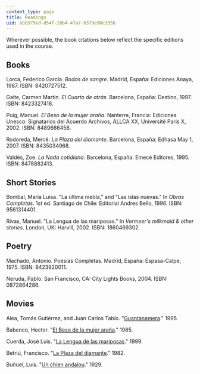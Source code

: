 ```yaml
---
content_type: page
title: Readings
uid: abb579ed-d54f-28b4-4fa7-b379e98c335b
---
```


Wherever possible, the book citations below reflect the specific editions used in the course.

Books
-----

Lorca, Federico García. _Bodas de sangre_. Madrid, España: Ediciones Anaya, 1987. ISBN: 8420727512.

Gaite, Carmen Martin. _El Cuarto de atrás_. Barcelona, España: Destino, 1997. ISBN: 8423327418.

Puig, Manuel. _El Beso de la mujer araña_. Nanterre, Francia: Ediciones Unesco: Signatarios del Acuerdo Archivos, ALLCA XX, Université Paris X, 2002. ISBN: 8489666458.

Rodoreda, Mercé. _La Plaza del diamante_. Barcelona, España: Edhasa May 1, 2007. ISBN: 8435034968.

Valdés, Zoe. _La Nada cotidiana_. Barcelona, España: Emecé Editores, 1995. ISBN: 8478882413.

Short Stories
-------------

Bombal, María Luisa. "La última niebla," and "Las islas nuevas." In _Obras Completas_. 1st ed. Santiago de Chile: Editorial Andres Bello, 1996. ISBN: 9561314401.

Rivas, Manuel. "La Lengua de las mariposas." In _Vermeer's milkmaid & other stories_. London, UK: Harvill, 2002. ISBN: 1860469302.

Poetry
------

Machado, Antonio. Poesías Completas. Madrid, España: Espasa-Calpe, 1975. ISBN: 8423920011.

Neruda, Pablo. San Francisco, CA: City Lights Books, 2004. ISBN: 0872864286.

Movies
------

Alea, Tomás Gutiérrez, and Juan Carlos Tabío. "[Guantanamera](http://www.imdb.com/title/tt0109949/)." 1995.

Babenco, Hector. "[El Beso de la mujer araña](https://www.imdb.com/title/tt0089424/?ref_=fn_al_tt_1)." 1985.

Cuerda, José Luis. "[La Lengua de las mariposas](http://www.imdb.com/title/tt0188030/)." 1999.

Betriú, Francisco. "[La Plaza del diamante](http://www.imdb.com/title/tt0082917/)." 1982.

Buñuel, Luis. "[Un chien andalou](http://www.imdb.com/title/tt0020530/)." 1929.